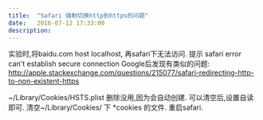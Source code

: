 ```yaml
---
title:  "Safari 强制切换http到https的问题"
date:   2016-07-12 17:33:00
description: 
---
```


实验时,将baidu.com host localhost, 再safari下无法访问. 提示 safari error can't establish secure connection
Google后发现有类似的问题:
http://apple.stackexchange.com/questions/215077/safari-redirecting-http-to-non-existent-https


~/Library/Cookies/HSTS.plist 删除没用,因为会自动创建. 可以清空后,设置自读即可.
清空~/Library/Cookies/ 下  *cookies 的文件.
重启safari.


